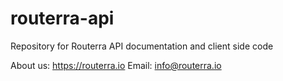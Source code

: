 # routerra-api
Repository for Routerra API documentation and client side code

About us: https://routerra.io
Email: info@routerra.io
